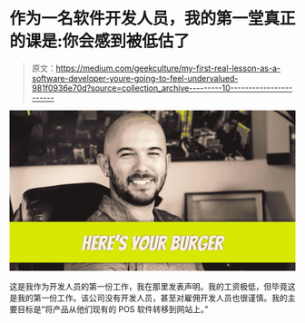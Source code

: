 # 作为一名软件开发人员，我的第一堂真正的课是:你会感到被低估了

> 原文：<https://medium.com/geekculture/my-first-real-lesson-as-a-software-developer-youre-going-to-feel-undervalued-981f0936e70d?source=collection_archive---------10----------------------->

![](img/d01c24a0426954f56a3fbb934ec961f4.png)

这是我作为开发人员的第一份工作，我在那里发表声明。我的工资极低，但毕竟这是我的第一份工作。该公司没有开发人员，甚至对雇佣开发人员也很谨慎。我的主要目标是“将产品从他们现有的 POS 软件转移到网站上。”